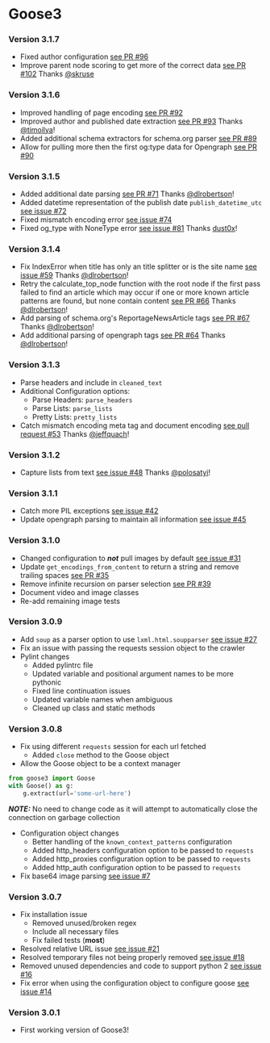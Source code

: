 # Goose3

### Version 3.1.7
* Fixed author configuration [see PR #96](https://github.com/goose3/goose3/pull/96)
* Improve parent node scoring to get more of the correct data [see PR #102](https://github.com/goose3/goose3/pull/102) Thanks [@skruse](https://github.com/skruse)

### Version 3.1.6
* Improved handling of page encoding [see PR #92](https://github.com/goose3/goose3/pull/92)
* Improved author and published date extraction [see PR #93](https://github.com/goose3/goose3/pull/93) Thanks [@timoilya](https://github.com/timoilya)!
* Added additional schema extractors for schema.org parser [see PR #89](https://github.com/goose3/goose3/pull/89)
* Allow for pulling more then the first og:type data for Opengraph [see PR #90](https://github.com/goose3/goose3/pull/90)

### Version 3.1.5
* Added additional date parsing [see PR #71](https://github.com/goose3/goose3/pull/71) Thanks [@dlrobertson](https://github.com/dlrobertson)!
* Added datetime representation of the publish date `publish_datetime_utc` [see issue #72](https://github.com/goose3/goose3/issues/72)
* Fixed mismatch encoding error [see issue #74](https://github.com/goose3/goose3/issues/74)
* Fixed og_type with NoneType error [see issue #81](https://github.com/goose3/goose3/issues/81) Thanks [dust0x](https://github.com/dust0x)!

### Version 3.1.4
* Fix IndexError when title has only an title splitter or is the site name [see issue #59](https://github.com/goose3/goose3/issues/59) Thanks [@dlrobertson](https://github.com/dlrobertson)!
* Retry the calculate_top_node function with the root node if the first pass failed to find an article which may occur if one or more known article patterns are found, but none contain content [see PR #66](https://github.com/goose3/goose3/pull/66) Thanks [@dlrobertson](https://github.com/dlrobertson)!
* Add parsing of schema.org's ReportageNewsArticle tags [see PR #67](https://github.com/goose3/goose3/pull/67) Thanks [@dlrobertson](https://github.com/dlrobertson)!
* Add additional parsing of opengraph tags [see PR #64](https://github.com/goose3/goose3/pull/64) Thanks [@dlrobertson](https://github.com/dlrobertson)!

### Version 3.1.3
* Parse headers and include in `cleaned_text`
* Additional Configuration options:
    * Parse Headers: `parse_headers`
    * Parse Lists: `parse_lists`
    * Pretty Lists: `pretty_lists`
* Catch mismatch encoding meta tag and document encoding [see pull request #53](https://github.com/goose3/goose3/pull/53) Thanks [@jeffquach](https://github.com/jeffquach)!

### Version 3.1.2
* Capture lists from text [see issue #48](https://github.com/goose3/goose3/issues/48) Thanks [@polosatyi](https://github.com/polosatyi)!

### Version 3.1.1
* Catch more PIL exceptions [see issue #42](https://github.com/goose3/goose3/issues/42)
* Update opengraph parsing to maintain all information [see issue #45](https://github.com/goose3/goose3/issues/45)

### Version 3.1.0
* Changed configuration to ***not*** pull images by default [see issue #31](https://github.com/goose3/goose3/issues/31)
* Update `get_encodings_from_content` to return a string and remove trailing spaces [see PR #35](https://github.com/goose3/goose3/pull/35)
* Remove infinite recursion on parser selection [see PR #39](https://github.com/goose3/goose3/pull/39)
* Document video and image classes
* Re-add remaining image tests

### Version 3.0.9
* Add `soup` as a parser option to use `lxml.html.soupparser` [see issue #27](https://github.com/goose3/goose3/issues/27)
* Fix an issue with passing the requests session object to the crawler
* Pylint changes
    * Added pylintrc file
    * Updated variable and positional argument names to be more pythonic
    * Fixed line continuation issues
    * Updated variable names when ambiguous
    * Cleaned up class and static methods

### Version 3.0.8
* Fix using different `requests` session for each url fetched
    * Added `close` method to the Goose object
* Allow the Goose object to be a context manager
``` python
from goose3 import Goose
with Goose() as g:
    g.extract(url='some-url-here')
```
***NOTE:*** No need to change code as it will attempt to automatically close
the connection on garbage collection
* Configuration object changes
    * Better handling of the `known_context_patterns` configuration
    * Added http_headers configuration option to be passed to `requests`
    * Added http_proxies configuration option to be passed to `requests`
    * Added http_auth configuration option to be passed to `requests`
* Fix base64 image parsing [see issue #7](https://github.com/goose3/goose3/issues/7)

### Version 3.0.7
* Fix installation issue
    * Removed unused/broken regex
    * Include all necessary files
    * Fix failed tests (**most**)
* Resolved relative URL issue [see issue #21](https://github.com/goose3/goose3/issues/21)
* Resolved temporary files not being properly removed [see issue #18](https://github.com/goose3/goose3/issues/18)
* Removed unused dependencies and code to support python 2 [see issue #16](https://github.com/goose3/goose3/issues/16)
* Fix error when using the configuration object to configure goose [see issue #14](https://github.com/goose3/goose3/issues/14)

### Version 3.0.1
* First working version of Goose3!
